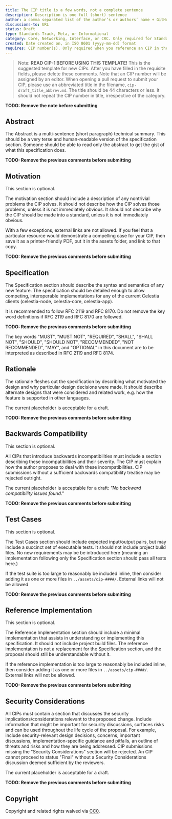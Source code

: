 ```yaml
---
title: The CIP title is a few words, not a complete sentence
description: Description is one full (short) sentence
author: a comma separated list of the author’s or authors’ name + GitHub username (in parenthesis), or name and email (in angle brackets). Example, FirstName LastName (@GitHubUsername), FirstName LastName foo@bar.com, FirstName (@GitHubUsername) and GitHubUsername (@GitHubUsername)
discussions-to: URL
status: Draft
type: Standards Track, Meta, or Informational
category: Core, Networking, Interface, or CRC. Only required for Standards Track. Otherwise, remove this field.
created: Date created on, in ISO 8601 (yyyy-mm-dd) format
requires: CIP number(s). Only required when you reference an CIP in the `Specification` section. Otherwise, remove this field.
---
```

<!-- markdownlint-disable MD013 -->

> Note:
**READ CIP-1 BEFORE USING THIS TEMPLATE!**
This is the suggested template for new CIPs. After you have filled in the requisite fields, please delete these comments. Note that an CIP number will be assigned by an editor. When opening a pull request to submit your CIP, please use an abbreviated title in the filename, `cip-draft_title_abbrev.md`. The title should be 44 characters or less. It should not repeat the CIP number in title, irrespective of the category.

**TODO: Remove the note before submitting**

## Abstract

The Abstract is a multi-sentence (short paragraph) technical summary. This should be a very terse and human-readable version of the specification section. Someone should be able to read only the abstract to get the gist of what this specification does.

**TODO: Remove the previous comments before submitting**

## Motivation

This section is optional.

The motivation section should include a description of any nontrivial problems the CIP solves. It should not describe how the CIP solves those problems, unless it is not immediately obvious. It should not describe why the CIP should be made into a standard, unless it is not immediately obvious.

With a few exceptions, external links are not allowed. If you feel that a particular resource would demonstrate a compelling case for your CIP, then save it as a printer-friendly PDF, put it in the assets folder, and link to that copy.

**TODO: Remove the previous comments before submitting**

## Specification

The Specification section should describe the syntax and semantics of any new feature. The specification should be detailed enough to allow competing, interoperable implementations for any of the current Celestia clients (celestia-node, celestia-core, celestia-app).

It is recommended to follow RFC 2119 and RFC 8170. Do not remove the key word definitions if RFC 2119 and RFC 8170 are followed.

**TODO: Remove the previous comments before submitting**

The key words "MUST", "MUST NOT", "REQUIRED", "SHALL", "SHALL NOT", "SHOULD", "SHOULD NOT", "RECOMMENDED", "NOT RECOMMENDED", "MAY", and "OPTIONAL" in this document are to be interpreted as described in RFC 2119 and RFC 8174.

## Rationale

The rationale fleshes out the specification by describing what motivated the design and why particular design decisions were made. It should describe alternate designs that were considered and related work, e.g. how the feature is supported in other languages.

The current placeholder is acceptable for a draft.

**TODO: Remove the previous comments before submitting**

## Backwards Compatibility

This section is optional.

All CIPs that introduce backwards incompatibilities must include a section describing these incompatibilities and their severity. The CIP must explain how the author proposes to deal with these incompatibilities. CIP submissions without a sufficient backwards compatibility treatise may be rejected outright.

The current placeholder is acceptable for a draft: *"No backward compatibility issues found."*

**TODO: Remove the previous comments before submitting**

## Test Cases

This section is optional.

The Test Cases section should include expected input/output pairs, but may include a succinct set of executable tests. It should not include project build files. No new requirements may be be introduced here (meaning an implementation following only the Specification section should pass all tests here.)

If the test suite is too large to reasonably be included inline, then consider adding it as one or more files in `../assets/cip-####/`. External links will not be allowed

**TODO: Remove the previous comments before submitting**

## Reference Implementation

This section is optional.

The Reference Implementation section should include a minimal implementation that assists in understanding or implementing this specification. It should not include project build files. The reference implementation is not a replacement for the Specification section, and the proposal should still be understandable without it.

If the reference implementation is too large to reasonably be included inline, then consider adding it as one or more files in `../assets/cip-####/`. External links will not be allowed.

**TODO: Remove the previous comments before submitting**

## Security Considerations

All CIPs must contain a section that discusses the security implications/considerations relevant to the proposed change. Include information that might be important for security discussions, surfaces risks and can be used throughout the life cycle of the proposal. For example, include security-relevant design decisions, concerns, important discussions, implementation-specific guidance and pitfalls, an outline of threats and risks and how they are being addressed. CIP submissions missing the "Security Considerations" section will be rejected. An CIP cannot proceed to status "Final" without a Security Considerations discussion deemed sufficient by the reviewers.

The current placeholder is acceptable for a draft.

**TODO: Remove the previous comments before submitting**

## Copyright

Copyright and related rights waived via [CC0](../LICENSE).
<!-- markdownlint-disable MD013 -->
